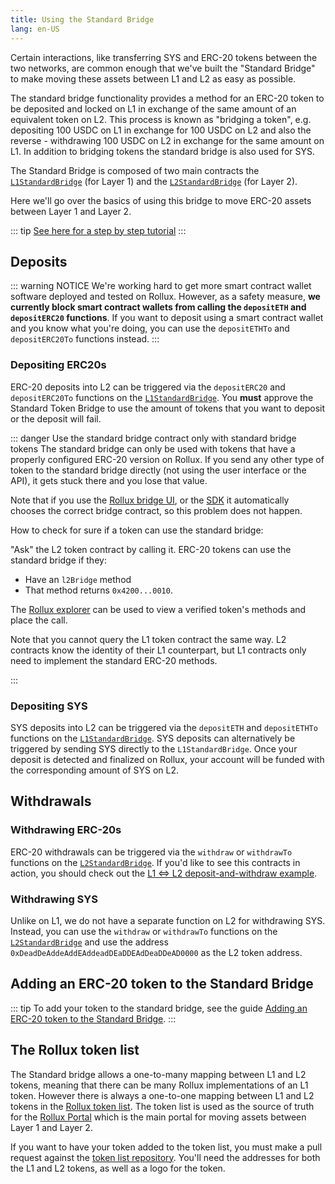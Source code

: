 ```yaml
---
title: Using the Standard Bridge
lang: en-US
---
```


Certain interactions, like transferring SYS and ERC-20 tokens between the two networks, are common enough that we've built the "Standard Bridge" to make moving these assets between L1 and L2 as easy as possible.

The standard bridge functionality provides a method for an ERC-20 token to be deposited and locked on L1 in exchange of the same amount of an equivalent token on L2. This process is known as "bridging a token", e.g. depositing 100 USDC on L1 in exchange for 100 USDC on L2 and also the reverse - withdrawing 100 USDC on L2 in exchange for the same amount on L1. In addition to bridging tokens the standard bridge is also used for SYS.

The Standard Bridge is composed of two main contracts the [`L1StandardBridge`](https://github.com/SYS-Labs/rollux/blob/master/packages/contracts/contracts/L1/messaging/L1StandardBridge.sol) (for Layer 1) and the [`L2StandardBridge`](https://github.com/SYS-Labs/rollux/blob/master/packages/contracts/contracts/L2/messaging/L2StandardBridge.sol) (for Layer 2).

Here we'll go over the basics of using this bridge to move ERC-20 assets between Layer 1 and Layer 2.

::: tip 
[See here for a step by step tutorial](https://github.com/SYS-Labs/rollux-tutorial/tree/main/cross-dom-bridge-erc20)
:::

## Deposits

::: warning NOTICE
We're working hard to get more smart contract wallet software deployed and tested on Rollux.
However, as a safety measure, **we currently block smart contract wallets from calling the `depositETH` and `depositERC20` functions**.
If you want to deposit using a smart contract wallet and you know what you're doing, you can use the `depositETHTo` and `depositERC20To` functions instead.
:::

### Depositing ERC20s

ERC-20 deposits into L2 can be triggered via the `depositERC20` and `depositERC20To` functions on the [`L1StandardBridge`](https://github.com/SYS-Labs/rollux/blob/develop/packages/contracts/contracts/L1/messaging/L1StandardBridge.sol).
You **must** approve the Standard Token Bridge to use the amount of tokens that you want to deposit or the deposit will fail.


::: danger Use the standard bridge contract only with standard bridge tokens
The standard bridge can only be used with tokens that have a properly configured ERC-20 version on Rollux.
If you send any other type of token to the standard bridge directly (not using the user interface or the API), it gets stuck there and you lose that value.

Note that if you use the [Rollux bridge UI](https://rollux.com/bridge), or the [SDK](../../sdk/js-client.md) it automatically chooses the correct bridge contract, so this problem does not happen.

How to check for sure if a token can use the standard bridge:

"Ask" the L2 token contract by calling it. 
   ERC-20 tokens can use the standard bridge if they:
   - Have an `l2Bridge` method
   - That method returns `0x4200...0010`. 

   The [Rollux explorer](https://explorer.rollux.com) can be used to view a verified token's methods and place the call.

   Note that you cannot query the L1 token contract the same way.
   L2 contracts know the identity of their L1 counterpart, but L1 contracts only need to implement the standard ERC-20 methods.

:::


### Depositing SYS

SYS deposits into L2 can be triggered via the `depositETH` and `depositETHTo` functions on the [`L1StandardBridge`](https://github.com/sys-labs/rollux/blob/develop/packages/contracts/contracts/L1/messaging/L1StandardBridge.sol).
SYS deposits can alternatively be triggered by sending SYS directly to the `L1StandardBridge`.
Once your deposit is detected and finalized on Rollux, your account will be funded with the corresponding amount of SYS on L2.

## Withdrawals

### Withdrawing ERC-20s

ERC-20 withdrawals can be triggered via the `withdraw` or `withdrawTo` functions on the [`L2StandardBridge`](https://github.com/sys-labs/rollux/blob/develop/packages/contracts/contracts/L2/messaging/L2StandardBridge.sol).
If you'd like to see this contracts in action, you should check out the [L1 ⇔ L2 deposit-and-withdraw example](https://github.com/sys-labs/rollux-tutorial/tree/main/cross-dom-bridge-erc20).

### Withdrawing SYS

Unlike on L1, we do not have a separate function on L2 for withdrawing SYS.
Instead, you can use the `withdraw` or `withdrawTo` functions on the [`L2StandardBridge`](https://github.com/sys-labs/rollux/blob/develop/packages/contracts/contracts/L2/messaging/L2StandardBridge.sol) and use the address `0xDeadDeAddeAddEAddeadDEaDDEAdDeaDDeAD0000` as the L2 token address.

## Adding an ERC-20 token to the Standard Bridge

::: tip
To add your token to the standard bridge, see the guide [Adding an ERC-20 token to the Standard Bridge](https://github.com/sys-labs/rollux-tutorial/tree/main/standard-bridge-standard-token).
:::

## The Rollux token list

The Standard bridge allows a one-to-many mapping between L1 and L2 tokens, meaning that there can be many Rollux implementations of an L1 token.
However there is always a one-to-one mapping between L1 and L2 tokens in the [Rollux token list](https://github.com/syscoin/syscoin-rollux.github.io/tree/master/data).
The token list is used as the source of truth for the [Rollux Portal](https://rollux.com/bridge) which is the main portal for moving assets between Layer 1 and Layer 2.

If you want to have your token added to the token list, you must make a pull request against the [token list repository](https://github.com/syscoin/syscoin-rollux.github.io/tree/master/data).
You'll need the addresses for both the L1 and L2 tokens, as well as a logo for the token.
